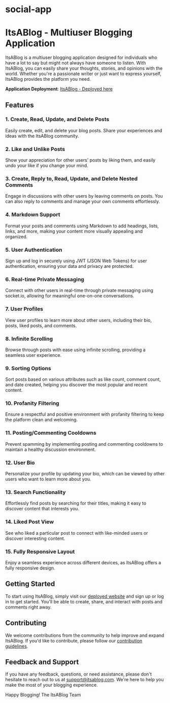 # social-app
# ItsABlog - Multiuser Blogging Application

ItsABlog is a multiuser blogging application designed for individuals who have a lot to say but might not always have someone to listen. With ItsABlog, you can easily share your thoughts, stories, and opinions with the world. Whether you're a passionate writer or just want to express yourself, ItsABlog provides the platform you need.

**Application Deployment**: [ItsABlog - Deployed here](https://itsablog.vercel.app/)

## Features

### 1. Create, Read, Update, and Delete Posts
Easily create, edit, and delete your blog posts. Share your experiences and ideas with the ItsABlog community.

### 2. Like and Unlike Posts
Show your appreciation for other users' posts by liking them, and easily undo your like if you change your mind.

### 3. Create, Reply to, Read, Update, and Delete Nested Comments
Engage in discussions with other users by leaving comments on posts. You can also reply to comments and manage your own comments effortlessly.

### 4. Markdown Support
Format your posts and comments using Markdown to add headings, lists, links, and more, making your content more visually appealing and organized.

### 5. User Authentication
Sign up and log in securely using JWT (JSON Web Tokens) for user authentication, ensuring your data and privacy are protected.

### 6. Real-time Private Messaging
Connect with other users in real-time through private messaging using socket.io, allowing for meaningful one-on-one conversations.

### 7. User Profiles
View user profiles to learn more about other users, including their bio, posts, liked posts, and comments.

### 8. Infinite Scrolling
Browse through posts with ease using infinite scrolling, providing a seamless user experience.

### 9. Sorting Options
Sort posts based on various attributes such as like count, comment count, and date created, helping you discover the most popular and recent content.

### 10. Profanity Filtering
Ensure a respectful and positive environment with profanity filtering to keep the platform clean and welcoming.

### 11. Posting/Commenting Cooldowns
Prevent spamming by implementing posting and commenting cooldowns to maintain a healthy discussion environment.

### 12. User Bio
Personalize your profile by updating your bio, which can be viewed by other users who want to learn more about you.

### 13. Search Functionality
Effortlessly find posts by searching for their titles, making it easy to discover content that interests you.

### 14. Liked Post View
See who liked a particular post to connect with like-minded users or discover interesting content.

### 15. Fully Responsive Layout
Enjoy a seamless experience across different devices, as ItsABlog offers a fully responsive design.

## Getting Started

To start using ItsABlog, simply visit our [deployed website](https://itsablog.vercel.app/) and sign up or log in to get started. You'll be able to create, share, and interact with posts and comments right away.

## Contributing

We welcome contributions from the community to help improve and expand ItsABlog. If you'd like to contribute, please follow our [contribution guidelines](CONTRIBUTING.md).

## Feedback and Support

If you have any feedback, questions, or need assistance, please don't hesitate to reach out to us at support@itsablog.com. We're here to help you make the most of your blogging experience.

Happy Blogging!
The ItsABlog Team

